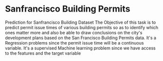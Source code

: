 # Sanfrancisco Building Permits 
 Prediction for Sanfrancisco Building Dataset
The Objective of this task is to predict permit issue times of various building permits so as to identify which ones matter more and also be able to draw conclusions on the city's development plans based on the San Francisco Building Permits data. It's a Regression problems since the permit issue time will be a continuous variable. It's a supervised Machine learning problem since we have access to the features and the target variable

